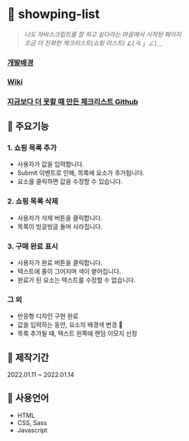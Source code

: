 # 🛒 showping-list
> *나도 자바스크립트를 잘 하고 싶다라는 마음에서 시작된 페이지*  
> *조금 더 진화한 체크리스트(쇼핑 리스트)* ∠( ᐛ 」∠)＿ 
### [개발배경](https://github.com/DuetoPark/showping-list/wiki/%EA%B0%9C%EB%B0%9C%EB%B0%B0%EA%B2%BD)
### [Wiki](https://github.com/DuetoPark/showping-list/wiki)
### [지금보다 더 못할 때 만든 체크리스트 Github](https://github.com/DuetoPark/to-do-list)

## 🔨 주요기능
### 1. 쇼핑 목록 추가
- 사용자가 값을 입력합니다.
- Submit 이벤트로 인해, 목록에 요소가 추가됩니다.
- 요소를 클릭하면 값을 수정할 수 있습니다.

### 2. 쇼핑 목록 삭제
- 사용자가 삭제 버튼을 클릭합니다.
- 목록이 빙글빙글 돌며 사라집니다.

### 3. 구매 완료 표시
- 사용자가 완료 버튼을 클릭합니다.
- 텍스트에 줄이 그어지며 색이 옅어집니다.
- 완료가 된 요소는 텍스트를 수정할 수 없습니다.

### 그 외
- 반응형 디자인 구현 완료
- 값을 입력하는 동안, 요소의 배경색 변경 🌈
- 목록 추가될 때, 텍스트 왼쪽에 랜덤 이모지 선정

## 📆 제작기간
2022.01.11 ~ 2022.01.14


## 🙌 사용언어
- HTML
- CSS, Sass
- Javascript
